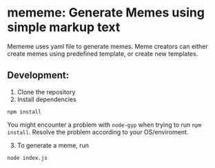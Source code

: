 # mememe: Generate Memes using simple markup text

Mememe uses yaml file to generate memes. Meme creators can either create memes using predefined template, or create new templates.

## Development:
1. Clone the repository
2. Install dependencies
```
npm install
```
You might encounter a problem with `node-gyp` when trying to run `npm install`. Resolve the problem according to your OS/enviroment.

3. To generate a meme, run
```
node index.js
```
